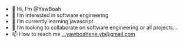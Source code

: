 - 👋 Hi, I’m @YawBoah
- 👀 I’m interested in software engineering
- 🌱 I’m currently learning javascript
- 💞️ I’m looking to collaborate on software engineering or all projects...
- 📫 How to reach me ...yawboahene.yb@gmail.com

<!---
YawBoah/YawBoah is a ✨ special ✨ repository because its `README.md` (this file) appears on your GitHub profile.
You can click the Preview link to take a look at your changes.
--->
